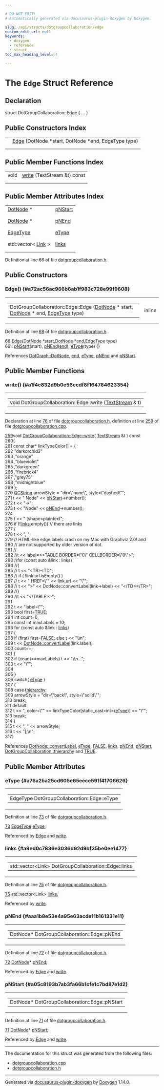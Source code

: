 ```yaml
---

# DO NOT EDIT!
# Automatically generated via docusaurus-plugin-doxygen by Doxygen.

slug: /api/structs/dotgroupcollaboration/edge
custom_edit_url: null
keywords:
  - doxygen
  - reference
  - struct
toc_max_heading_level: 4

---
```


<div class="doxyPage">

# The `Edge` Struct Reference



## Declaration

<div class="doxyDeclaration">
struct DotGroupCollaboration::Edge { ... }
</div>

## Public Constructors Index

<table class="doxyMembersIndex">

<tr class="doxyMemberIndexItem">
<td class="doxyMemberIndexItemType" align="left" valign="top"></td>
<td class="doxyMemberIndexItemName" align="left" valign="top"><a href="#a72ac56ac966b6ab1f983c728e99f9608">Edge</a> (DotNode *start, DotNode *end, EdgeType type)</td>
</tr>
<tr class="doxyMemberIndexDescription">
<td class="doxyMemberIndexDescriptionLeft"></td>
<td class="doxyMemberIndexDescriptionRight">
</td>
</tr>
<tr class="doxyMemberIndexSeparator">
<td class="doxyMemberIndexSeparator" colspan="2"></td>
</tr>

</table>

## Public Member Functions Index

<table class="doxyMembersIndex">

<tr class="doxyMemberIndexItem">
<td class="doxyMemberIndexItemType" align="left" valign="top">void</td>
<td class="doxyMemberIndexItemName" align="left" valign="top"><a href="#a1f4c832d9b0e56ecdf8f164784623354">write</a> (TextStream &amp;t) const</td>
</tr>
<tr class="doxyMemberIndexDescription">
<td class="doxyMemberIndexDescriptionLeft"></td>
<td class="doxyMemberIndexDescriptionRight">
</td>
</tr>
<tr class="doxyMemberIndexSeparator">
<td class="doxyMemberIndexSeparator" colspan="2"></td>
</tr>

</table>

## Public Member Attributes Index

<table class="doxyMembersIndex">

<tr class="doxyMemberIndexItem">
<td class="doxyMemberIndexItemType" align="left" valign="top"><a href="/web-doxygen/docs/api/classes/dotnode">DotNode</a> *</td>
<td class="doxyMemberIndexItemName" align="left" valign="top"><a href="#a05c8193b7ab3fa66b1cfe1c7bd87e1d2">pNStart</a></td>
</tr>
<tr class="doxyMemberIndexDescription">
<td class="doxyMemberIndexDescriptionLeft"></td>
<td class="doxyMemberIndexDescriptionRight">
</td>
</tr>
<tr class="doxyMemberIndexSeparator">
<td class="doxyMemberIndexSeparator" colspan="2"></td>
</tr>

<tr class="doxyMemberIndexItem">
<td class="doxyMemberIndexItemType" align="left" valign="top"><a href="/web-doxygen/docs/api/classes/dotnode">DotNode</a> *</td>
<td class="doxyMemberIndexItemName" align="left" valign="top"><a href="#aaa1b8e53e4a95e63acde11b161331e11">pNEnd</a></td>
</tr>
<tr class="doxyMemberIndexDescription">
<td class="doxyMemberIndexDescriptionLeft"></td>
<td class="doxyMemberIndexDescriptionRight">
</td>
</tr>
<tr class="doxyMemberIndexSeparator">
<td class="doxyMemberIndexSeparator" colspan="2"></td>
</tr>

<tr class="doxyMemberIndexItem">
<td class="doxyMemberIndexItemType" align="left" valign="top"><a href="/web-doxygen/docs/api/classes/dotgroupcollaboration/#ab83aa11b8617398a50923c04c2541624">EdgeType</a></td>
<td class="doxyMemberIndexItemName" align="left" valign="top"><a href="#a76a2ba25cd605e65eece591f41706626">eType</a></td>
</tr>
<tr class="doxyMemberIndexDescription">
<td class="doxyMemberIndexDescriptionLeft"></td>
<td class="doxyMemberIndexDescriptionRight">
</td>
</tr>
<tr class="doxyMemberIndexSeparator">
<td class="doxyMemberIndexSeparator" colspan="2"></td>
</tr>

<tr class="doxyMemberIndexItem">
<td class="doxyMemberIndexItemType" align="left" valign="top">std::vector&lt; <a href="/web-doxygen/docs/api/structs/dotgroupcollaboration/link">Link</a> &gt;</td>
<td class="doxyMemberIndexItemName" align="left" valign="top"><a href="#a9ed0c7836e3036d92d9bf35be0ee1477">links</a></td>
</tr>
<tr class="doxyMemberIndexDescription">
<td class="doxyMemberIndexDescriptionLeft"></td>
<td class="doxyMemberIndexDescriptionRight">
</td>
</tr>
<tr class="doxyMemberIndexSeparator">
<td class="doxyMemberIndexSeparator" colspan="2"></td>
</tr>

</table>


<p>Definition at line 66 of file <a href="/web-doxygen/docs/api/files/src/dotgroupcollaboration-h">dotgroupcollaboration.h</a>.</p>

<div class="doxySectionDef">

## Public Constructors

### Edge() {#a72ac56ac966b6ab1f983c728e99f9608}

<div class="doxyMemberItem">
<div class="doxyMemberProto">
<table class="doxyMemberLabels">
<tr class="doxyMemberLabels">
<td class="doxyMemberLabelsLeft">
<table class="doxyMemberName">
<tr>
<td class="doxyMemberName">DotGroupCollaboration::Edge::Edge (<a href="/web-doxygen/docs/api/classes/dotnode">DotNode</a> * start, <a href="/web-doxygen/docs/api/classes/dotnode">DotNode</a> * end, <a href="/web-doxygen/docs/api/classes/dotgroupcollaboration/#ab83aa11b8617398a50923c04c2541624">EdgeType</a> type)</td>
</tr>
</table>
</td>
<td class="doxyMemberLabelsRight">
<span class="doxyMemberLabels">
<span class="doxyMemberLabel inline">inline</span>
</span>
</td>
</tr>
</table>
</div>
<div class="doxyMemberDoc">


<p>Definition at line <a href="/web-doxygen/docs/api/files/src/dotgroupcollaboration-h/#l00068">68</a> of file <a href="/web-doxygen/docs/api/files/src/dotgroupcollaboration-h">dotgroupcollaboration.h</a>.</p>

<div class="doxyProgramListing">

<div class="doxyCodeLine"><span class="doxyLineNumber"><a href="#a72ac56ac966b6ab1f983c728e99f9608">68</a></span><span class="doxyLineContent"><span class="doxyHighlight">      <a href="#a72ac56ac966b6ab1f983c728e99f9608">Edge</a>(<a href="/web-doxygen/docs/api/classes/dotgraph/#aef4faee1d16e4f21bb649b73001e3261">DotNode</a> *start,<a href="/web-doxygen/docs/api/classes/dotgraph/#aef4faee1d16e4f21bb649b73001e3261">DotNode</a> *<a href="/web-doxygen/docs/api/files/src/dir-cpp/#ad0550a128905c4e07b633d437992b002">end</a>,<a href="/web-doxygen/docs/api/classes/dotgroupcollaboration/#ab83aa11b8617398a50923c04c2541624">EdgeType</a> type)</span></span></div>
<div class="doxyCodeLine"><span class="doxyLineNumber">69</span><span class="doxyLineContent"><span class="doxyHighlight">        : <a href="#a05c8193b7ab3fa66b1cfe1c7bd87e1d2">pNStart</a>(start), <a href="#aaa1b8e53e4a95e63acde11b161331e11">pNEnd</a>(<a href="/web-doxygen/docs/api/files/src/dir-cpp/#ad0550a128905c4e07b633d437992b002">end</a>), <a href="#a76a2ba25cd605e65eece591f41706626">eType</a>(type) {}</span></span></div>

</div>


References <a href="/web-doxygen/docs/api/classes/dotgraph/#aef4faee1d16e4f21bb649b73001e3261">DotGraph::DotNode</a>, <a href="/web-doxygen/docs/api/files/src/dir-cpp/#ad0550a128905c4e07b633d437992b002">end</a>, <a href="#a76a2ba25cd605e65eece591f41706626">eType</a>, <a href="#aaa1b8e53e4a95e63acde11b161331e11">pNEnd</a> and <a href="#a05c8193b7ab3fa66b1cfe1c7bd87e1d2">pNStart</a>.
</div>
</div>

</div>

<div class="doxySectionDef">

## Public Member Functions

### write() {#a1f4c832d9b0e56ecdf8f164784623354}

<div class="doxyMemberItem">
<div class="doxyMemberProto">
<table class="doxyMemberLabels">
<tr class="doxyMemberLabels">
<td class="doxyMemberLabelsLeft">
<table class="doxyMemberName">
<tr>
<td class="doxyMemberName">void DotGroupCollaboration::Edge::write (<a href="/web-doxygen/docs/api/classes/textstream">TextStream</a> &amp; t)</td>
</tr>
</table>
</td>
</tr>
</table>
</div>
<div class="doxyMemberDoc">


<p>Declaration at line <a href="/web-doxygen/docs/api/files/src/dotgroupcollaboration-h/#l00076">76</a> of file <a href="/web-doxygen/docs/api/files/src/dotgroupcollaboration-h">dotgroupcollaboration.h</a>, definition at line <a href="/web-doxygen/docs/api/files/src/dotgroupcollaboration-cpp/#l00259">259</a> of file <a href="/web-doxygen/docs/api/files/src/dotgroupcollaboration-cpp">dotgroupcollaboration.cpp</a>.</p>

<div class="doxyProgramListing">

<div class="doxyCodeLine"><span class="doxyLineNumber"><a href="#a1f4c832d9b0e56ecdf8f164784623354">259</a></span><span class="doxyLineContent"><span class="doxyHighlightKeywordType">void</span><span class="doxyHighlight"> <a href="#a1f4c832d9b0e56ecdf8f164784623354">DotGroupCollaboration::Edge::write</a>( <a href="/web-doxygen/docs/api/classes/textstream">TextStream</a> &amp;t )</span><span class="doxyHighlightKeyword"> const</span></span></div>
<div class="doxyCodeLine"><span class="doxyLineNumber">260</span><span class="doxyLineContent"><span class="doxyHighlight">{</span></span></div>
<div class="doxyCodeLine"><span class="doxyLineNumber">261</span><span class="doxyLineContent"><span class="doxyHighlight">  </span><span class="doxyHighlightKeyword">const</span><span class="doxyHighlight"> </span><span class="doxyHighlightKeywordType">char</span><span class="doxyHighlight">* linkTypeColor[] = {</span></span></div>
<div class="doxyCodeLine"><span class="doxyLineNumber">262</span><span class="doxyLineContent"><span class="doxyHighlight">    </span><span class="doxyHighlightStringLiteral">"darkorchid3"</span></span></div>
<div class="doxyCodeLine"><span class="doxyLineNumber">263</span><span class="doxyLineContent"><span class="doxyHighlight">    ,</span><span class="doxyHighlightStringLiteral">"orange"</span></span></div>
<div class="doxyCodeLine"><span class="doxyLineNumber">264</span><span class="doxyLineContent"><span class="doxyHighlight">    ,</span><span class="doxyHighlightStringLiteral">"blueviolet"</span></span></div>
<div class="doxyCodeLine"><span class="doxyLineNumber">265</span><span class="doxyLineContent"><span class="doxyHighlight">    ,</span><span class="doxyHighlightStringLiteral">"darkgreen"</span></span></div>
<div class="doxyCodeLine"><span class="doxyLineNumber">266</span><span class="doxyLineContent"><span class="doxyHighlight">    ,</span><span class="doxyHighlightStringLiteral">"firebrick4"</span></span></div>
<div class="doxyCodeLine"><span class="doxyLineNumber">267</span><span class="doxyLineContent"><span class="doxyHighlight">    ,</span><span class="doxyHighlightStringLiteral">"grey75"</span></span></div>
<div class="doxyCodeLine"><span class="doxyLineNumber">268</span><span class="doxyLineContent"><span class="doxyHighlight">    ,</span><span class="doxyHighlightStringLiteral">"midnightblue"</span></span></div>
<div class="doxyCodeLine"><span class="doxyLineNumber">269</span><span class="doxyLineContent"><span class="doxyHighlight">  };</span></span></div>
<div class="doxyCodeLine"><span class="doxyLineNumber">270</span><span class="doxyLineContent"><span class="doxyHighlight">  <a href="/web-doxygen/docs/api/classes/qcstring">QCString</a> arrowStyle = </span><span class="doxyHighlightStringLiteral">"dir=\"none\", style=\"dashed\""</span><span class="doxyHighlight">;</span></span></div>
<div class="doxyCodeLine"><span class="doxyLineNumber">271</span><span class="doxyLineContent"><span class="doxyHighlight">  t &lt;&lt; </span><span class="doxyHighlightStringLiteral">"  Node"</span><span class="doxyHighlight"> &lt;&lt; <a href="#a05c8193b7ab3fa66b1cfe1c7bd87e1d2">pNStart</a>-&gt;number();</span></span></div>
<div class="doxyCodeLine"><span class="doxyLineNumber">272</span><span class="doxyLineContent"><span class="doxyHighlight">  t &lt;&lt; </span><span class="doxyHighlightStringLiteral">"-&gt;"</span><span class="doxyHighlight">;</span></span></div>
<div class="doxyCodeLine"><span class="doxyLineNumber">273</span><span class="doxyLineContent"><span class="doxyHighlight">  t &lt;&lt; </span><span class="doxyHighlightStringLiteral">"Node"</span><span class="doxyHighlight"> &lt;&lt; <a href="#aaa1b8e53e4a95e63acde11b161331e11">pNEnd</a>-&gt;number();</span></span></div>
<div class="doxyCodeLine"><span class="doxyLineNumber">274</span></div>
<div class="doxyCodeLine"><span class="doxyLineNumber">275</span><span class="doxyLineContent"><span class="doxyHighlight">  t &lt;&lt; </span><span class="doxyHighlightStringLiteral">" [shape=plaintext"</span><span class="doxyHighlight">;</span></span></div>
<div class="doxyCodeLine"><span class="doxyLineNumber">276</span><span class="doxyLineContent"><span class="doxyHighlight">  </span><span class="doxyHighlightKeywordFlow">if</span><span class="doxyHighlight"> (!<a href="#a9ed0c7836e3036d92d9bf35be0ee1477">links</a>.empty()) </span><span class="doxyHighlightComment">// there are links</span></span></div>
<div class="doxyCodeLine"><span class="doxyLineNumber">277</span><span class="doxyLineContent"><span class="doxyHighlight">  {</span></span></div>
<div class="doxyCodeLine"><span class="doxyLineNumber">278</span><span class="doxyLineContent"><span class="doxyHighlight">    t &lt;&lt; </span><span class="doxyHighlightStringLiteral">", "</span><span class="doxyHighlight">;</span></span></div>
<div class="doxyCodeLine"><span class="doxyLineNumber">279</span><span class="doxyLineContent"><span class="doxyHighlight">    </span><span class="doxyHighlightComment">// HTML-like edge labels crash on my Mac with Graphviz 2.0! and</span></span></div>
<div class="doxyCodeLine"><span class="doxyLineNumber">280</span><span class="doxyLineContent"><span class="doxyHighlight">    </span><span class="doxyHighlightComment">// are not supported by older version of dot.</span></span></div>
<div class="doxyCodeLine"><span class="doxyLineNumber">281</span><span class="doxyLineContent"><span class="doxyHighlight">    </span><span class="doxyHighlightComment">//</span></span></div>
<div class="doxyCodeLine"><span class="doxyLineNumber">282</span><span class="doxyLineContent"><span class="doxyHighlight">    </span><span class="doxyHighlightComment">//t &lt;&lt; label=&lt;&lt;TABLE BORDER=\"0\" CELLBORDER=\"0\"&gt;";</span></span></div>
<div class="doxyCodeLine"><span class="doxyLineNumber">283</span><span class="doxyLineContent"><span class="doxyHighlight">    </span><span class="doxyHighlightComment">//for (const auto &amp;link : links)</span></span></div>
<div class="doxyCodeLine"><span class="doxyLineNumber">284</span><span class="doxyLineContent"><span class="doxyHighlight">    </span><span class="doxyHighlightComment">//{</span></span></div>
<div class="doxyCodeLine"><span class="doxyLineNumber">285</span><span class="doxyLineContent"><span class="doxyHighlight">    </span><span class="doxyHighlightComment">//  t &lt;&lt; "&lt;TR&gt;&lt;TD";</span></span></div>
<div class="doxyCodeLine"><span class="doxyLineNumber">286</span><span class="doxyLineContent"><span class="doxyHighlight">    </span><span class="doxyHighlightComment">//  if ( !link.url.isEmpty() )</span></span></div>
<div class="doxyCodeLine"><span class="doxyLineNumber">287</span><span class="doxyLineContent"><span class="doxyHighlight">    </span><span class="doxyHighlightComment">//    t &lt;&lt; " HREF=\"" &lt;&lt; link.url &lt;&lt; "\"";</span></span></div>
<div class="doxyCodeLine"><span class="doxyLineNumber">288</span><span class="doxyLineContent"><span class="doxyHighlight">    </span><span class="doxyHighlightComment">//  t &lt;&lt; "&gt;" &lt;&lt; DotNode::convertLabel(link-&gt;label) &lt;&lt; "&lt;/TD&gt;&lt;/TR&gt;";</span></span></div>
<div class="doxyCodeLine"><span class="doxyLineNumber">289</span><span class="doxyLineContent"><span class="doxyHighlight">    </span><span class="doxyHighlightComment">//}</span></span></div>
<div class="doxyCodeLine"><span class="doxyLineNumber">290</span><span class="doxyLineContent"><span class="doxyHighlight">    </span><span class="doxyHighlightComment">//t &lt;&lt; "&lt;/TABLE&gt;&gt;";</span></span></div>
<div class="doxyCodeLine"><span class="doxyLineNumber">291</span></div>
<div class="doxyCodeLine"><span class="doxyLineNumber">292</span><span class="doxyLineContent"><span class="doxyHighlight">    t &lt;&lt; </span><span class="doxyHighlightStringLiteral">"label=\""</span><span class="doxyHighlight">;</span></span></div>
<div class="doxyCodeLine"><span class="doxyLineNumber">293</span><span class="doxyLineContent"><span class="doxyHighlight">    </span><span class="doxyHighlightKeywordType">bool</span><span class="doxyHighlight"> first=<a href="/web-doxygen/docs/api/files/src/qcstring-h/#aa8cecfc5c5c054d2875c03e77b7be15d">TRUE</a>;</span></span></div>
<div class="doxyCodeLine"><span class="doxyLineNumber">294</span><span class="doxyLineContent"><span class="doxyHighlight">    </span><span class="doxyHighlightKeywordType">int</span><span class="doxyHighlight"> count=0;</span></span></div>
<div class="doxyCodeLine"><span class="doxyLineNumber">295</span><span class="doxyLineContent"><span class="doxyHighlight">    </span><span class="doxyHighlightKeyword">const</span><span class="doxyHighlight"> </span><span class="doxyHighlightKeywordType">int</span><span class="doxyHighlight"> maxLabels = 10;</span></span></div>
<div class="doxyCodeLine"><span class="doxyLineNumber">296</span><span class="doxyLineContent"><span class="doxyHighlight">    </span><span class="doxyHighlightKeywordFlow">for</span><span class="doxyHighlight"> (</span><span class="doxyHighlightKeyword">const</span><span class="doxyHighlight"> </span><span class="doxyHighlightKeyword">auto</span><span class="doxyHighlight"> &amp;link : <a href="#a9ed0c7836e3036d92d9bf35be0ee1477">links</a>)</span></span></div>
<div class="doxyCodeLine"><span class="doxyLineNumber">297</span><span class="doxyLineContent"><span class="doxyHighlight">    {</span></span></div>
<div class="doxyCodeLine"><span class="doxyLineNumber">298</span><span class="doxyLineContent"><span class="doxyHighlight">      </span><span class="doxyHighlightKeywordFlow">if</span><span class="doxyHighlight"> (first) first=<a href="/web-doxygen/docs/api/files/src/qcstring-h/#aa93f0eb578d23995850d61f7d61c55c1">FALSE</a>; </span><span class="doxyHighlightKeywordFlow">else</span><span class="doxyHighlight"> t &lt;&lt; </span><span class="doxyHighlightStringLiteral">"\\n"</span><span class="doxyHighlight">;</span></span></div>
<div class="doxyCodeLine"><span class="doxyLineNumber">299</span><span class="doxyLineContent"><span class="doxyHighlight">      t &lt;&lt; <a href="/web-doxygen/docs/api/classes/dotnode/#a6bc845933b52f07e32502d844a9b2794">DotNode::convertLabel</a>(link.label);</span></span></div>
<div class="doxyCodeLine"><span class="doxyLineNumber">300</span><span class="doxyLineContent"><span class="doxyHighlight">      count++;</span></span></div>
<div class="doxyCodeLine"><span class="doxyLineNumber">301</span><span class="doxyLineContent"><span class="doxyHighlight">    }</span></span></div>
<div class="doxyCodeLine"><span class="doxyLineNumber">302</span><span class="doxyLineContent"><span class="doxyHighlight">    </span><span class="doxyHighlightKeywordFlow">if</span><span class="doxyHighlight"> (count==maxLabels) t &lt;&lt; </span><span class="doxyHighlightStringLiteral">"\\n..."</span><span class="doxyHighlight">;</span></span></div>
<div class="doxyCodeLine"><span class="doxyLineNumber">303</span><span class="doxyLineContent"><span class="doxyHighlight">    t &lt;&lt; </span><span class="doxyHighlightStringLiteral">"\""</span><span class="doxyHighlight">;</span></span></div>
<div class="doxyCodeLine"><span class="doxyLineNumber">304</span></div>
<div class="doxyCodeLine"><span class="doxyLineNumber">305</span><span class="doxyLineContent"><span class="doxyHighlight">  }</span></span></div>
<div class="doxyCodeLine"><span class="doxyLineNumber">306</span><span class="doxyLineContent"><span class="doxyHighlight">  </span><span class="doxyHighlightKeywordFlow">switch</span><span class="doxyHighlight">( <a href="#a76a2ba25cd605e65eece591f41706626">eType</a> )</span></span></div>
<div class="doxyCodeLine"><span class="doxyLineNumber">307</span><span class="doxyLineContent"><span class="doxyHighlight">  {</span></span></div>
<div class="doxyCodeLine"><span class="doxyLineNumber">308</span><span class="doxyLineContent"><span class="doxyHighlight">    </span><span class="doxyHighlightKeywordFlow">case</span><span class="doxyHighlight"> <a href="/web-doxygen/docs/api/classes/dotgroupcollaboration/#ab83aa11b8617398a50923c04c2541624a6e085e15ff653f37b1923a3c3053d11b">thierarchy</a>:</span></span></div>
<div class="doxyCodeLine"><span class="doxyLineNumber">309</span><span class="doxyLineContent"><span class="doxyHighlight">      arrowStyle = </span><span class="doxyHighlightStringLiteral">"dir=\"back\", style=\"solid\""</span><span class="doxyHighlight">;</span></span></div>
<div class="doxyCodeLine"><span class="doxyLineNumber">310</span><span class="doxyLineContent"><span class="doxyHighlight">      </span><span class="doxyHighlightKeywordFlow">break</span><span class="doxyHighlight">;</span></span></div>
<div class="doxyCodeLine"><span class="doxyLineNumber">311</span><span class="doxyLineContent"><span class="doxyHighlight">    </span><span class="doxyHighlightKeywordFlow">default</span><span class="doxyHighlight">:</span></span></div>
<div class="doxyCodeLine"><span class="doxyLineNumber">312</span><span class="doxyLineContent"><span class="doxyHighlight">      t &lt;&lt; </span><span class="doxyHighlightStringLiteral">", color=\""</span><span class="doxyHighlight"> &lt;&lt; linkTypeColor[</span><span class="doxyHighlightKeyword">static_cast&lt;</span><span class="doxyHighlightKeywordType">int</span><span class="doxyHighlightKeyword">&gt;</span><span class="doxyHighlight">(<a href="#a76a2ba25cd605e65eece591f41706626">eType</a>)] &lt;&lt; </span><span class="doxyHighlightStringLiteral">"\""</span><span class="doxyHighlight">;</span></span></div>
<div class="doxyCodeLine"><span class="doxyLineNumber">313</span><span class="doxyLineContent"><span class="doxyHighlight">      </span><span class="doxyHighlightKeywordFlow">break</span><span class="doxyHighlight">;</span></span></div>
<div class="doxyCodeLine"><span class="doxyLineNumber">314</span><span class="doxyLineContent"><span class="doxyHighlight">  }</span></span></div>
<div class="doxyCodeLine"><span class="doxyLineNumber">315</span><span class="doxyLineContent"><span class="doxyHighlight">  t &lt;&lt; </span><span class="doxyHighlightStringLiteral">", "</span><span class="doxyHighlight"> &lt;&lt; arrowStyle;</span></span></div>
<div class="doxyCodeLine"><span class="doxyLineNumber">316</span><span class="doxyLineContent"><span class="doxyHighlight">  t &lt;&lt; </span><span class="doxyHighlightStringLiteral">"];\n"</span><span class="doxyHighlight">;</span></span></div>
<div class="doxyCodeLine"><span class="doxyLineNumber">317</span><span class="doxyLineContent"><span class="doxyHighlight">}</span></span></div>

</div>


References <a href="/web-doxygen/docs/api/classes/dotnode/#a6bc845933b52f07e32502d844a9b2794">DotNode::convertLabel</a>, <a href="#a76a2ba25cd605e65eece591f41706626">eType</a>, <a href="/web-doxygen/docs/api/files/src/qcstring-h/#aa93f0eb578d23995850d61f7d61c55c1">FALSE</a>, <a href="#a9ed0c7836e3036d92d9bf35be0ee1477">links</a>, <a href="#aaa1b8e53e4a95e63acde11b161331e11">pNEnd</a>, <a href="#a05c8193b7ab3fa66b1cfe1c7bd87e1d2">pNStart</a>, <a href="/web-doxygen/docs/api/classes/dotgroupcollaboration/#ab83aa11b8617398a50923c04c2541624a6e085e15ff653f37b1923a3c3053d11b">DotGroupCollaboration::thierarchy</a> and <a href="/web-doxygen/docs/api/files/src/qcstring-h/#aa8cecfc5c5c054d2875c03e77b7be15d">TRUE</a>.
</div>
</div>

</div>

<div class="doxySectionDef">

## Public Member Attributes

### eType {#a76a2ba25cd605e65eece591f41706626}

<div class="doxyMemberItem">
<div class="doxyMemberProto">
<table class="doxyMemberLabels">
<tr class="doxyMemberLabels">
<td class="doxyMemberLabelsLeft">
<table class="doxyMemberName">
<tr>
<td class="doxyMemberName">EdgeType DotGroupCollaboration::Edge::eType</td>
</tr>
</table>
</td>
</tr>
</table>
</div>
<div class="doxyMemberDoc">


<p>Definition at line <a href="/web-doxygen/docs/api/files/src/dotgroupcollaboration-h/#l00073">73</a> of file <a href="/web-doxygen/docs/api/files/src/dotgroupcollaboration-h">dotgroupcollaboration.h</a>.</p>

<div class="doxyProgramListing">

<div class="doxyCodeLine"><span class="doxyLineNumber"><a href="#a76a2ba25cd605e65eece591f41706626">73</a></span><span class="doxyLineContent"><span class="doxyHighlight">      <a href="/web-doxygen/docs/api/classes/dotgroupcollaboration/#ab83aa11b8617398a50923c04c2541624">EdgeType</a> <a href="#a76a2ba25cd605e65eece591f41706626">eType</a>;</span></span></div>

</div>


Referenced by <a href="#a72ac56ac966b6ab1f983c728e99f9608">Edge</a> and <a href="#a1f4c832d9b0e56ecdf8f164784623354">write</a>.
</div>
</div>

### links {#a9ed0c7836e3036d92d9bf35be0ee1477}

<div class="doxyMemberItem">
<div class="doxyMemberProto">
<table class="doxyMemberLabels">
<tr class="doxyMemberLabels">
<td class="doxyMemberLabelsLeft">
<table class="doxyMemberName">
<tr>
<td class="doxyMemberName">std::vector&lt;Link&gt; DotGroupCollaboration::Edge::links</td>
</tr>
</table>
</td>
</tr>
</table>
</div>
<div class="doxyMemberDoc">


<p>Definition at line <a href="/web-doxygen/docs/api/files/src/dotgroupcollaboration-h/#l00075">75</a> of file <a href="/web-doxygen/docs/api/files/src/dotgroupcollaboration-h">dotgroupcollaboration.h</a>.</p>

<div class="doxyProgramListing">

<div class="doxyCodeLine"><span class="doxyLineNumber"><a href="#a9ed0c7836e3036d92d9bf35be0ee1477">75</a></span><span class="doxyLineContent"><span class="doxyHighlight">      std::vector&lt;Link&gt; <a href="#a9ed0c7836e3036d92d9bf35be0ee1477">links</a>;</span></span></div>

</div>


Referenced by <a href="#a1f4c832d9b0e56ecdf8f164784623354">write</a>.
</div>
</div>

### pNEnd {#aaa1b8e53e4a95e63acde11b161331e11}

<div class="doxyMemberItem">
<div class="doxyMemberProto">
<table class="doxyMemberLabels">
<tr class="doxyMemberLabels">
<td class="doxyMemberLabelsLeft">
<table class="doxyMemberName">
<tr>
<td class="doxyMemberName">DotNode* DotGroupCollaboration::Edge::pNEnd</td>
</tr>
</table>
</td>
</tr>
</table>
</div>
<div class="doxyMemberDoc">


<p>Definition at line <a href="/web-doxygen/docs/api/files/src/dotgroupcollaboration-h/#l00072">72</a> of file <a href="/web-doxygen/docs/api/files/src/dotgroupcollaboration-h">dotgroupcollaboration.h</a>.</p>

<div class="doxyProgramListing">

<div class="doxyCodeLine"><span class="doxyLineNumber"><a href="#aaa1b8e53e4a95e63acde11b161331e11">72</a></span><span class="doxyLineContent"><span class="doxyHighlight">      <a href="/web-doxygen/docs/api/classes/dotgraph/#aef4faee1d16e4f21bb649b73001e3261">DotNode</a>* <a href="#aaa1b8e53e4a95e63acde11b161331e11">pNEnd</a>;</span></span></div>

</div>


Referenced by <a href="#a72ac56ac966b6ab1f983c728e99f9608">Edge</a> and <a href="#a1f4c832d9b0e56ecdf8f164784623354">write</a>.
</div>
</div>

### pNStart {#a05c8193b7ab3fa66b1cfe1c7bd87e1d2}

<div class="doxyMemberItem">
<div class="doxyMemberProto">
<table class="doxyMemberLabels">
<tr class="doxyMemberLabels">
<td class="doxyMemberLabelsLeft">
<table class="doxyMemberName">
<tr>
<td class="doxyMemberName">DotNode* DotGroupCollaboration::Edge::pNStart</td>
</tr>
</table>
</td>
</tr>
</table>
</div>
<div class="doxyMemberDoc">


<p>Definition at line <a href="/web-doxygen/docs/api/files/src/dotgroupcollaboration-h/#l00071">71</a> of file <a href="/web-doxygen/docs/api/files/src/dotgroupcollaboration-h">dotgroupcollaboration.h</a>.</p>

<div class="doxyProgramListing">

<div class="doxyCodeLine"><span class="doxyLineNumber"><a href="#a05c8193b7ab3fa66b1cfe1c7bd87e1d2">71</a></span><span class="doxyLineContent"><span class="doxyHighlight">      <a href="/web-doxygen/docs/api/classes/dotgraph/#aef4faee1d16e4f21bb649b73001e3261">DotNode</a>* <a href="#a05c8193b7ab3fa66b1cfe1c7bd87e1d2">pNStart</a>;</span></span></div>

</div>


Referenced by <a href="#a72ac56ac966b6ab1f983c728e99f9608">Edge</a> and <a href="#a1f4c832d9b0e56ecdf8f164784623354">write</a>.
</div>
</div>

</div>

<hr/>

<p>The documentation for this struct was generated from the following files:</p>

<ul>
<li><a href="/web-doxygen/docs/api/files/src/dotgroupcollaboration-cpp">dotgroupcollaboration.cpp</a></li>
<li><a href="/web-doxygen/docs/api/files/src/dotgroupcollaboration-h">dotgroupcollaboration.h</a></li>
</ul>

<hr/>

<p class="doxyGeneratedBy">Generated via <a href="https://github.com/xpack/docusaurus-plugin-doxygen">docusaurus-plugin-doxygen</a> by <a href="https://www.doxygen.nl">Doxygen</a> 1.14.0.</p>

</div>
